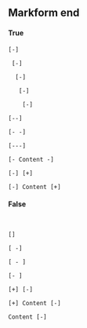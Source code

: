 ## Markform end

#### True

```
[-]
```

```
 [-]
```

```
  [-]
```

```
   [-]
```

```
    [-]
```

```
[--]
```

```
[- -]
```

```
[---]
```

```
[- Content -]
```

```
[-] [+]
```

```
[-] Content [+]
```


#### False

```
 
```

```
[]
```

```    
[ -]
```

```
[ - ]
```

```
[- ]
```

```
[+] [-]
```

```
[+] Content [-]
```
```
Content [-]
```
